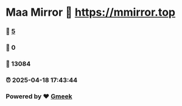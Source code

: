 # Maa Mirror :link: https://mmirror.top 
### :page_facing_up: [5](https://mmirror.top/tag.html) 
### :speech_balloon: 0 
### :hibiscus: 13084 
### :alarm_clock: 2025-04-18 17:43:44 
### Powered by :heart: [Gmeek](https://github.com/Meekdai/Gmeek)
